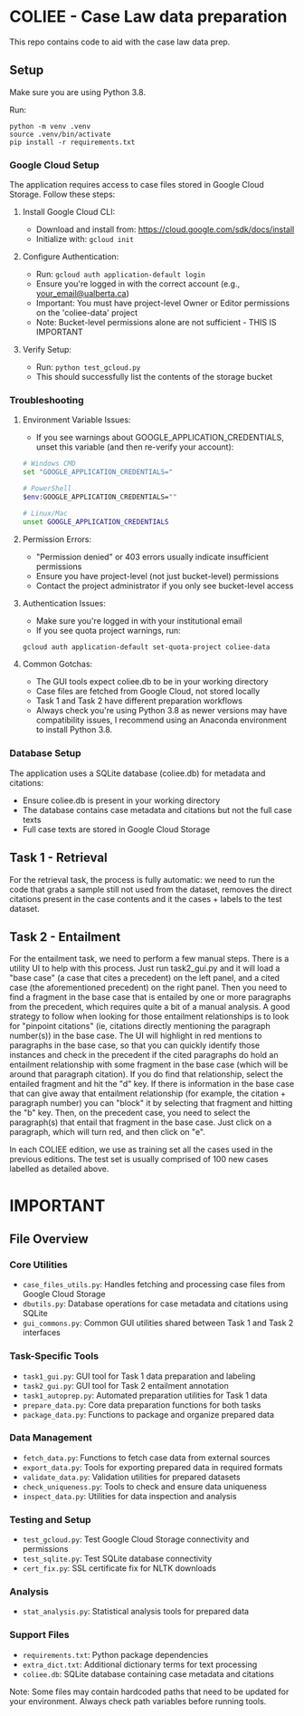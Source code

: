 # COLIEE - Case Law data preparation
This repo contains code to aid with the case law data prep.

## Setup
Make sure you are using Python 3.8.

Run:
```
python -m venv .venv
source .venv/bin/activate
pip install -r requirements.txt
```

### Google Cloud Setup
The application requires access to case files stored in Google Cloud Storage. Follow these steps:

1. Install Google Cloud CLI:
   - Download and install from: https://cloud.google.com/sdk/docs/install
   - Initialize with: `gcloud init`

2. Configure Authentication:
   - Run: `gcloud auth application-default login`
   - Ensure you're logged in with the correct account (e.g., your_email@ualberta.ca)
   - Important: You must have project-level Owner or Editor permissions on the 'coliee-data' project
   - Note: Bucket-level permissions alone are not sufficient - THIS IS IMPORTANT

3. Verify Setup:
   - Run: `python test_gcloud.py`
   - This should successfully list the contents of the storage bucket

### Troubleshooting

1. Environment Variable Issues:
   - If you see warnings about GOOGLE_APPLICATION_CREDENTIALS, unset this variable (and then re-verify your account):
   ```bash
   # Windows CMD
   set "GOOGLE_APPLICATION_CREDENTIALS="
   
   # PowerShell
   $env:GOOGLE_APPLICATION_CREDENTIALS=""
   
   # Linux/Mac
   unset GOOGLE_APPLICATION_CREDENTIALS
   ```

2. Permission Errors:
   - "Permission denied" or 403 errors usually indicate insufficient permissions
   - Ensure you have project-level (not just bucket-level) permissions
   - Contact the project administrator if you only see bucket-level access

3. Authentication Issues:
   - Make sure you're logged in with your institutional email
   - If you see quota project warnings, run:
   ```bash
   gcloud auth application-default set-quota-project coliee-data
   ```

4. Common Gotchas:
   - The GUI tools expect coliee.db to be in your working directory
   - Case files are fetched from Google Cloud, not stored locally
   - Task 1 and Task 2 have different preparation workflows
   - Always check you're using Python 3.8 as newer versions may have compatibility issues, I recommend using an Anaconda environment to install Python 3.8.

### Database Setup
The application uses a SQLite database (coliee.db) for metadata and citations:
- Ensure coliee.db is present in your working directory
- The database contains case metadata and citations but not the full case texts
- Full case texts are stored in Google Cloud Storage

## Task 1 - Retrieval
For the retrieval task, the process is fully automatic: we need to run the code that grabs a sample still not used from the dataset, removes the direct citations present in the case contents and it the cases + labels to the test dataset.

## Task 2 - Entailment
For the entailment task, we need to perform a few manual steps. There is a utility UI to help with this process.
Just run task2_gui.py and it will load a "base case" (a case that cites a precedent) on the left panel, and a cited case (the aforementioned precedent) on the right panel. 
Then you need to find a fragment in the base case that is entailed by one or more paragraphs from the precedent, which requires quite a bit of a manual analysis. 
A good strategy to follow when looking for those entailment relationships is to look for "pinpoint citations" (ie, citations directly mentioning the paragraph number(s)) in the base case.
The UI will highlight in red mentions to paragraphs in the base case, so that you can quickly identify those instances and check in the precedent if the cited paragraphs do hold an entailment relationship with some fragment in the base case (which will be around that paragraph citation).
If you do find that relationship, select the entailed fragment and hit the "d" key. If there is information in the base case that can give away that entailment relationship (for example, the citation + paragraph number) you can "block" it by selecting that fragment and hitting the "b" key.
Then, on the precedent case, you need to select the paragraph(s) that entail that fragment in the base case. Just click on a paragraph, which will turn red, and then click on "e".

In each COLIEE edition, we use as training set all the cases used in the previous editions. The test set is usually comprised of 100 new cases labelled as detailed above.

# IMPORTANT

## File Overview

### Core Utilities
- `case_files_utils.py`: Handles fetching and processing case files from Google Cloud Storage
- `dbutils.py`: Database operations for case metadata and citations using SQLite
- `gui_commons.py`: Common GUI utilities shared between Task 1 and Task 2 interfaces

### Task-Specific Tools
- `task1_gui.py`: GUI tool for Task 1 data preparation and labeling
- `task2_gui.py`: GUI tool for Task 2 entailment annotation
- `task1_autoprep.py`: Automated preparation utilities for Task 1 data
- `prepare_data.py`: Core data preparation functions for both tasks
- `package_data.py`: Functions to package and organize prepared data

### Data Management
- `fetch_data.py`: Functions to fetch case data from external sources
- `export_data.py`: Tools for exporting prepared data in required formats
- `validate_data.py`: Validation utilities for prepared datasets
- `check_uniqueness.py`: Tools to check and ensure data uniqueness
- `inspect_data.py`: Utilities for data inspection and analysis

### Testing and Setup
- `test_gcloud.py`: Test Google Cloud Storage connectivity and permissions
- `test_sqlite.py`: Test SQLite database connectivity
- `cert_fix.py`: SSL certificate fix for NLTK downloads

### Analysis
- `stat_analysis.py`: Statistical analysis tools for prepared data

### Support Files
- `requirements.txt`: Python package dependencies
- `extra_dict.txt`: Additional dictionary terms for text processing
- `coliee.db`: SQLite database containing case metadata and citations

Note: Some files may contain hardcoded paths that need to be updated for your environment. Always check path variables before running tools.
